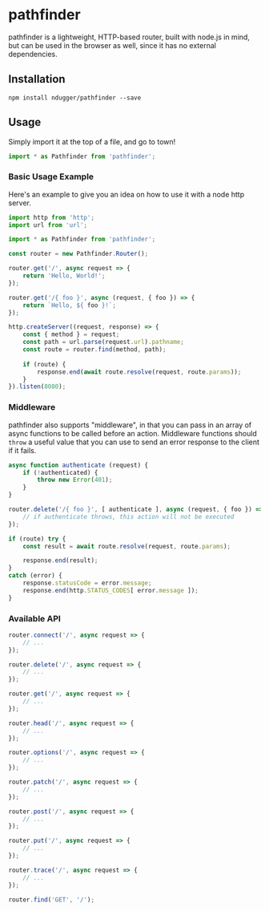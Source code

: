 # pathfinder

pathfinder is a lightweight, HTTP-based router, built with node.js in mind, 
but can be used in the browser as well, since it has no external dependencies.

## Installation

```
npm install ndugger/pathfinder --save
```

## Usage

Simply import it at the top of a file, and go to town!

```typescript
import * as Pathfinder from 'pathfinder';
```

### Basic Usage Example

Here's an example to give you an idea on how to use it with a node http server.

```typescript
import http from 'http';
import url from 'url';

import * as Pathfinder from 'pathfinder';

const router = new Pathfinder.Router();

router.get('/', async request => {
    return 'Hello, World!';
});

router.get('/{ foo }', async (request, { foo }) => {
    return `Hello, ${ foo }!`;
});

http.createServer((request, response) => {
    const { method } = request;
    const path = url.parse(request.url).pathname;
    const route = router.find(method, path);
    
    if (route) {
        response.end(await route.resolve(request, route.params));
    }
}).listen(8080);
```

### Middleware
pathfinder also supports "middleware", in that you can pass in an array of async functions 
to be called before an action. Middleware functions should `throw` a useful value that you 
can use to send an error response to the client if it fails.

```typescript
async function authenticate (request) {
    if (!authenticated) {
        throw new Error(401);
    }
}

router.delete('/{ foo }', [ authenticate ], async (request, { foo }) => {
    // if authenticate throws, this action will not be executed
});
```

```typescript
if (route) try {
    const result = await route.resolve(request, route.params);

    response.end(result);
}
catch (error) {
    response.statusCode = error.message;
    response.end(http.STATUS_CODES[ error.message ]);
}
```

### Available API

```typescript
router.connect('/', async request => {
    // ...
});
```

```typescript
router.delete('/', async request => {
    // ...
});
```

```typescript
router.get('/', async request => {
    // ...
});
```

```typescript
router.head('/', async request => {
    // ...
});
```

```typescript
router.options('/', async request => {
    // ...
});
```

```typescript
router.patch('/', async request => {
    // ...
});
```

```typescript
router.post('/', async request => {
    // ...
});
```

```typescript
router.put('/', async request => {
    // ...
});
```

```typescript
router.trace('/', async request => {
    // ...
});
```

```typescript
router.find('GET', '/');
```
